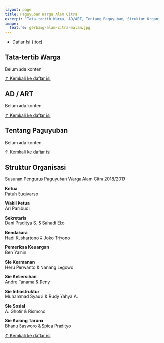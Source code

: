 ```yaml
---
layout: page
title: Paguyuban Warga Alam Citra
excerpt: "Tata-tertib Warga, AD/ART, Tentang Paguyuban, Struktur Organisasi"
image:
  feature: gerbang-alam-citra-malam.jpg
---
```


* Daftar Isi
{:toc}

## Tata-tertib Warga
Belum ada konten

<a href="#markdown-toc">&uarr; Kembali ke daftar isi</a>

## AD / ART
Belum ada konten

<a href="#markdown-toc">&uarr; Kembali ke daftar isi</a>

## Tentang Paguyuban
Belum ada konten

<a href="#markdown-toc">&uarr; Kembali ke daftar isi</a>

## Struktur Organisasi
Susunan Pengurus Paguyuban  Warga Alam Citra 2018/2019

**Ketua**  
Patuh Sugiyarso

**Wakil Ketua**    
Ari Pambudi

**Sekretaris**    
Dani Praditya S. & Sahadi Eko

**Bendahara**  
Hadi Kushartono & Joko Triyono

**Pemeriksa Keuangan**  
Ben Yamin

**Sie Keamanan**  
Heru Purwanto & Nanang Legowo

**Sie Kebersihan**  
Andre Tanama & Deny

**Sie Infrastruktur**  
Muhammad Syauki & Rudy Yahya A.

**Sie Sosial**  
A. Ghofir & Rismono

**Sie Karang Taruna**  
Bhanu Basworo & Spica Pradityo

<a href="#markdown-toc">&uarr; Kembali ke daftar isi</a>
